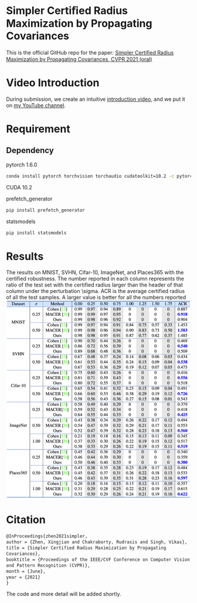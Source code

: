 # Simpler Certiﬁed Radius Maximization by Propagating Covariances
This is the official GitHub repo for the paper: [Simpler Certiﬁed Radius Maximization by Propagating Covariances, CVPR 2021 (oral)](https://arxiv.org/abs/2104.05888)

# Video Introduction
During submission, we create an intuitive [introduction video](https://www.youtube.com/watch?v=m1ya2oNf5iE), and we put it on [my YouTube channel](https://www.youtube.com/channel/UCt5acq2GhBpnXb875hiPQYQ). 

# Requirement
## Dependency
pytorch 1.6.0
```bash
conda install pytorch torchvision torchaudio cudatoolkit=10.2 -c pytorch
```

CUDA 10.2

prefetch_generator
```bash
pip install prefetch_generator
```

statsmodels
```bash
pip install statsmodels
```

# Results
The results on MNIST, SVHN, Cifar-10, ImageNet, and Places365 with the certified robustness. The number reported in each column represents the ratio of the test set with the certified radius larger than the header of that column under the perturbation \sigma. ACR is the average certified radius of all the test samples. A larger value is better for all the numbers reported
![Alt text](Results/main_results.png?raw=true "Title")



# Citation
```
@InProceedings{zhen2021simpler,
author = {Zhen, Xingjian and Chakraborty, Rudrasis and Singh, Vikas},
title = {Simpler Certified Radius Maximization by Propagating Covariances},
booktitle = {Proceedings of the IEEE/CVF Conference on Computer Vision and Pattern Recognition (CVPR)},
month = {June},
year = {2021}
}
```


The code and more detail will be added shortly.

